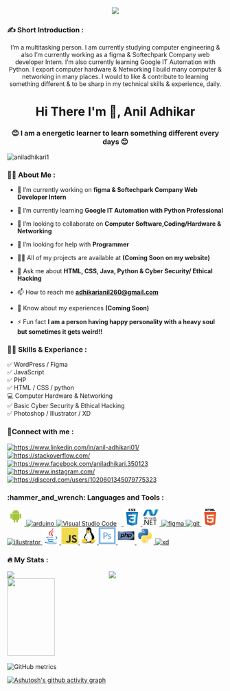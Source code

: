 <div id="header" align="center">
  <img src="https://media0.giphy.com/media/lP8xu5t2DLGG045H8F/giphy.gif?cid=790b7611996b2ae0f5b7cdc220a366369995efa0b8be7e0d&rid=giphy.gif&ct=s" width="100"/>
</div>

### :writing_hand: Short Introduction :
<div 🆔 id="header" align="center">
I’m a multitasking person. I am currently studying computer engineering & also I’m currently working as a figma & Softechpark Company web developer Intern. I’m also currently learning Google IT Automation with Python. I export computer hardware & Networking I build many computer & networking in many places. I would to like & contribute to learning something different & to be sharp in my technical skills & experience, daily. </div>

<h1 align="center">Hi There I'm 👋, Anil Adhikar</h1>
<h3 align="center">😊 I am a energetic learner to learn something different every days 😊</h3>


<p align="left"> <img src="https://komarev.com/ghpvc/?username=aniladhikari1&label=Profile%20views&color=0e75b6&style=flat" alt="aniladhikari1" /> </p>

 
### :woman_technologist: About Me :
- 🔭 I’m currently working on **figma & Softechpark Company Web Developer Intern**

- 🌱 I’m currently learning **Google IT Automation with Python Professional**

- 👯 I’m looking to collaborate on **Computer Software,Coding/Hardware & Networking**

- 🤝 I’m looking for help with **Programmer**

- 👨‍💻 All of my projects are available at **(Coming Soon on my website)**

- 💬 Ask me about **HTML, CSS, Java, Python & Cyber Security/ Ethical Hacking**

- 📫 How to reach me **adhikarianil260@gmail.com**

- 📄 Know about my experiences **(Coming Soon)**

- ⚡ Fun fact **I am a person having happy personality with a heavy soul but sometimes it gets weird!!**

<h3 align="left">👨‍💻 Skills & Experiance :</h3>
✅ WordPress / Figma <br>
✅ JavaScript <br>
✅ PHP <br>
✅ HTML / CSS / python <br>
💻 Computer Hardware & Networking <br>
✅ Basic Cyber Security & Ethical Hacking <br>
✅ Photoshop / Illustrator /  XD <br>



<h3 align="left">🤝Connect with me :</h3>
<p align="left">
<a href="https://linkedin.com/in/https://www.linkedin.com/in/anil-adhikari01/" target="blank"><img align="center" src="https://raw.githubusercontent.com/rahuldkjain/github-profile-readme-generator/master/src/images/icons/Social/linked-in-alt.svg" alt="https://www.linkedin.com/in/anil-adhikari01/" height="30" width="40" /></a>
<a href="https://stackoverflow.com/users/https://stackoverflow.com/" target="blank"><img align="center" src="https://raw.githubusercontent.com/rahuldkjain/github-profile-readme-generator/master/src/images/icons/Social/stack-overflow.svg" alt="https://stackoverflow.com/" height="30" width="40" /></a>
<a href="https://fb.com/https://www.facebook.com/aniladhikari.350123" target="blank"><img align="center" src="https://raw.githubusercontent.com/rahuldkjain/github-profile-readme-generator/master/src/images/icons/Social/facebook.svg" alt="https://www.facebook.com/aniladhikari.350123" height="30" width="40" /></a>
<a href="https://instagram.com/https://www.instagram.com/" target="blank"><img align="center" src="https://raw.githubusercontent.com/rahuldkjain/github-profile-readme-generator/master/src/images/icons/Social/instagram.svg" alt="https://www.instagram.com/" height="30" width="40" /></a>
<a href="https://discord.gg/https://discord.com/users/1020601345079775323" target="blank"><img align="center" src="https://raw.githubusercontent.com/rahuldkjain/github-profile-readme-generator/master/src/images/icons/Social/discord.svg" alt="https://discord.com/users/1020601345079775323" height="30" width="40" /></a>
</p>

<h3 align="left">:hammer_and_wrench: Languages and Tools :</h3>

<p>
<a href="https://developer.android.com" target="_blank" rel="noreferrer"> <img src="https://raw.githubusercontent.com/devicons/devicon/master/icons/android/android-original-wordmark.svg" alt="android" width="40" height="40"/> </a> <a href="https://www.arduino.cc/" target="_blank" rel="noreferrer"> <img src="https://cdn.worldvectorlogo.com/logos/arduino-1.svg" alt="arduino" width="40" height="40"/> </a> <a href="https://www.w3schools.com/css/" target="_blank" rel="noreferrer"><img alt="Visual Studio Code" width="36px" src="https://cdn.jsdelivr.net/gh/devicons/devicon/icons/vscode/vscode-original.svg" style="padding-right:12px;" /> <img src="https://raw.githubusercontent.com/devicons/devicon/master/icons/css3/css3-original-wordmark.svg" alt="css3" width="40" height="40"/> </a> <a href="https://dotnet.microsoft.com/" target="_blank" rel="noreferrer"> 
<img src="https://raw.githubusercontent.com/devicons/devicon/master/icons/dot-net/dot-net-original-wordmark.svg" alt="dotnet" width="40" height="40"/> </a> <a href="https://www.figma.com/" target="_blank" rel="noreferrer">  
<img src="https://www.vectorlogo.zone/logos/figma/figma-icon.svg" alt="figma" width="40" height="40"/> </a> <a href="https://git-scm.com/" target="_blank" rel="noreferrer"> <img src="https://www.vectorlogo.zone/logos/git-scm/git-scm-icon.svg" alt="git" width="40" height="40"/> </a> <a href="https://www.w3.org/html/" target="_blank" rel="noreferrer"> <img src="https://raw.githubusercontent.com/devicons/devicon/master/icons/html5/html5-original-wordmark.svg" alt="html5" width="40" height="40"/> </a> <a href="https://www.adobe.com/in/products/illustrator.html" target="_blank" rel="noreferrer"> <img src="https://www.vectorlogo.zone/logos/adobe_illustrator/adobe_illustrator-icon.svg" alt="illustrator" width="40" height="40"/> </a> <a href="https://www.java.com" target="_blank" rel="noreferrer"> <img src="https://raw.githubusercontent.com/devicons/devicon/master/icons/java/java-original.svg" alt="java" width="40" height="40"/> </a> <a href="https://developer.mozilla.org/en-US/docs/Web/JavaScript" target="_blank" rel="noreferrer"> <img src="https://raw.githubusercontent.com/devicons/devicon/master/icons/javascript/javascript-original.svg" alt="javascript" width="40" height="40"/> </a> <a href="https://www.linux.org/" target="_blank" rel="noreferrer"> <img src="https://raw.githubusercontent.com/devicons/devicon/master/icons/linux/linux-original.svg" alt="linux" width="40" height="40"/> </a> <a href="https://www.photoshop.com/en" target="_blank" rel="noreferrer"> <img src="https://raw.githubusercontent.com/devicons/devicon/master/icons/photoshop/photoshop-line.svg" alt="photoshop" width="40" height="40"/> </a> <a href="https://www.php.net" target="_blank" rel="noreferrer"> <img src="https://raw.githubusercontent.com/devicons/devicon/master/icons/php/php-original.svg" alt="php" width="40" height="40"/> </a> <a href="https://www.python.org" target="_blank" rel="noreferrer"> <img src="https://raw.githubusercontent.com/devicons/devicon/master/icons/python/python-original.svg" alt="python" width="40" height="40"/> </a> <a href="https://www.adobe.com/products/xd.html" target="_blank" rel="noreferrer"> <img src="https://cdn.worldvectorlogo.com/logos/adobe-xd.svg" alt="xd" width="40" height="40"/> </a> </p>


### :fire: My Stats :

<img align= "left" width="47%" src="https://github-readme-stats.vercel.app/api?username=aniladhikari1&show_icons=true&theme=radical"/>
     
  <img align= "left" width="47%" src="https://github-readme-stats.vercel.app/api/top-langs/?username=aniladhikari1&layout=compact&langs_count=7&theme=dracula"/>   
 
   <img height="180em" align= "lift" width="47%" src="https://github-readme-streak-stats.herokuapp.com?user=aniladhikari1&theme=dark&border_radius=.5"/>
   
   ![GitHub metrics](https://metrics.lecoq.io/aniladhikari1) 
  
  

  
 [![Ashutosh's github activity graph](https://activity-graph.herokuapp.com/graph?username=aniladhikari1&theme=dracula)](https://github.com/ashutosh00710/github-readme-activity-graph)
  
  
 
  
